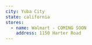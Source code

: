 ```yaml
---
city: Yuba City
state: california
stores:
  - name: Walmart - COMING SOON
    address: 1150 Harter Road
---
```

